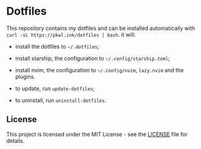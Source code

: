# Dotfiles

This repository contains my dotfiles and can be installed automatically with `curl -sL https://pkwl.ink/dotfiles | bash`. it will:
- install the dotfiles to `~/.dotfiles`;
- install starship, the configuration to `~/.config/starship.toml`;
- install nvim, the configuration to `~/.config/nvim`, `lazy.nvim` and the plugins.


- to update, run `update-dotfiles`;
- to uninstall, run `uninstall-dotfiles`.

## License

This project is licensed under the MIT License - see the [LICENSE](LICENSE) file for details.